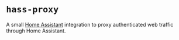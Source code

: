 # `hass-proxy`

A small [Home Assistant](https://www.home-assistant.io/) integration to proxy
authenticated web traffic through Home Assistant.